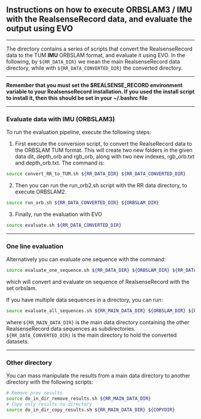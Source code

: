 ## Instructions on how to execute ORBSLAM3 / IMU with the RealsenseRecord data, and evaluate the output using EVO
----
The directory contains a series of scripts that convert the RealsenseRecord data to the TUM **IMU** ORBSLAM format, and evaluate it using EVO. 
In the following, by ```${RR_DATA_DIR}``` we mean the main RealsenseRecord data directory, while with ```${RR_DATA_CONVERTED_DIR}``` the converted directory. 
***
**Remember that you must set the $REALSENSE_RECORD environment variable to your RealsenseRecord installation. If you used the install script to install it, then this should be set in your ~/.bashrc file**
***

### Evaluate data with IMU (ORBSLAM3)
To run the evaluation pipeline, execute the following steps:
1. First execute the conversion script, to convert the RealseRecord data to the ORBSLAM TUM format. This will create two new folders in the given data dit, depth_orb and rgb_orb, along with two new indexes, rgb_orb.txt and depth_orb.txt. The command is: 

```bash
source convert_RR_to_TUM.sh ${RR_DATA_DIR} ${RR_DATA_CONVERTED_DIR}
```
2. Then you can run the run_orb2.sh script with the RR data directory, to execute ORBSLAM2.
```bash
source run_orb.sh ${RR_DATA_CONVERTED_DIR} ${ORBSLAM_DIR}
```
3. Finally, run the evaluation with EVO
```bash
source evaluate.sh ${RR_DATA_CONVERTED_DIR}
```
***
### One line evaluation
Alternatively you can evaluate one sequence with the command:
```bash
source evaluate_one_sequence.sh ${RR_DATA_DIR} ${ORBSLAM_DIR} ${RR_DATA_CONVERTED_DIR}
```
which will convert and evaluate on sequence of RealsenseRecord with the set orbslam.

If you have multiple data sequences in a directory, you can run:
```bash
source evaluate_all_sequences.sh ${RR_MAIN_DATA_DIR} ${ORBSLAM_DIR} ${RR_MAIN_DATA_CONVERTED_DIR}
```
where ```${RR_MAIN_DATA_DIR}``` is the main data directory containing the other RealsenseRecord data sequences as subdirectories. ```${RR_DATA_CONVERTED_DIR}``` is the main directory to hold the converted datasets. 

***
### Other directory

You can mass manipulate the results from a main data directory to another directory with the following scripts:
```bash
# Remove prev results
source do_in_dir_remove_results.sh ${RR_MAIN_DATA_DIR}
# Copy only results to directory
source do_in_dir_copy_results.sh ${RR_MAIN_DATA_DIR} ${COPYDIR}
``` 